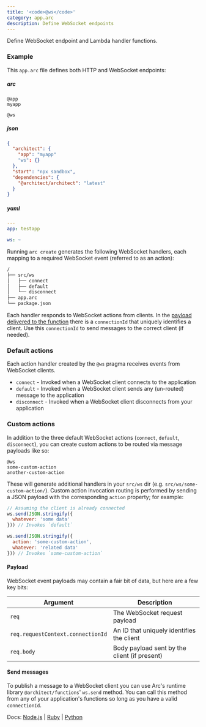 ```yaml
---
title: '<code>@ws</code>'
category: app.arc
description: Define WebSocket endpoints
---
```


Define WebSocket endpoint and Lambda handler functions.

### Example

This `app.arc` file defines both HTTP and WebSocket endpoints:

<arc-viewer default-tab=arc>
<div slot=contents>

<arc-tab label=arc>
<h5>arc</h5>
<div slot=content>

```arc
@app
myapp

@ws
```

</div>
</arc-tab>

<arc-tab label=json>
<h5>json</h5>
<div slot=content>

```json
{
  "architect": {
    "app": "myapp"
    "ws": {}
  },
  "start": "npx sandbox",
  "dependencies": {
    "@architect/architect": "latest"
  }
}
```

</div>
</arc-tab>

<arc-tab label=yaml>
<h5>yaml</h5>
<div slot=content>

```yaml
---
app: testapp

ws: ~
```

</div>
</arc-tab>

</div>
</arc-viewer>

Running `arc create` generates the following WebSocket handlers, each mapping to a required WebSocket event (referred to as an action):

```bash
/
├── src/ws
│   ├── connect
│   ├── default
│   └── disconnect
├── app.arc
└── package.json
```

Each handler responds to WebSocket actions from clients. In the [payload delivered to the function](#function-payload) there is a `connectionId` that uniquely identifies a client. Use this `connectionId` to send messages to the correct client (if needed).


### Default actions

Each action handler created by the `@ws` pragma receives events from WebSocket clients.

- `connect` - Invoked when a WebSocket client connects to the application
- `default` - Invoked when a WebSocket client sends any (un-routed) message to the application
- `disconnect` - Invoked when a WebSocket client disconnects from your application


### Custom actions

In addition to the three default WebSocket actions (`connect`, `default`, `disconnect`), you can create custom actions to be routed via message payloads like so:

```arc
@ws
some-custom-action
another-custom-action
```

These will generate additional handlers in your `src/ws` dir (e.g. `src/ws/some-custom-action/`). Custom action invocation routing is performed by sending a JSON payload with the corresponding `action` property; for example:

```javascript
// Assuming the client is already connected
ws.send(JSON.stringify({
  whatever: 'some data'
})) // Invokes `default`

ws.send(JSON.stringify({
  action: 'some-custom-action',
  whatever: 'related data'
})) // Invokes `some-custom-action`
```


#### Payload

WebSocket event payloads may contain a fair bit of data, but here are a few key bits:

| Argument | Description |
| --- | --- |
| `req` | The WebSocket request payload |
| `req.requestContext.connectionId` | An ID that uniquely identifies the client |
| `req.body` | Body payload sent by the client (if present) |


#### Send messages

To publish a message to a WebSocket client you can use Arc's runtime library `@architect/functions`' `ws.send` method. You can call this method from any of your application's functions so long as you have a valid `connectionId`.

Docs: [Node.js](/docs/en/reference/runtime-helpers/node.js#arc.ws) | [Ruby](/docs/en/reference/runtime-helpers/ruby#arc.ws) | [Python](/docs/en/reference/runtime-helpers/python#arc.ws)
